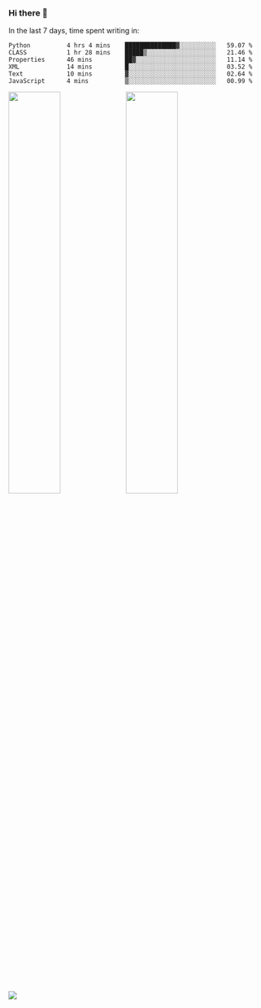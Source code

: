 ### Hi there 👋

In the last 7 days, time spent writing in:

<!--START_SECTION:waka-->

```text
Python          4 hrs 4 mins    ██████████████▓░░░░░░░░░░   59.07 %
CLASS           1 hr 28 mins    █████▒░░░░░░░░░░░░░░░░░░░   21.46 %
Properties      46 mins         ██▓░░░░░░░░░░░░░░░░░░░░░░   11.14 %
XML             14 mins         █░░░░░░░░░░░░░░░░░░░░░░░░   03.52 %
Text            10 mins         ▓░░░░░░░░░░░░░░░░░░░░░░░░   02.64 %
JavaScript      4 mins          ▒░░░░░░░░░░░░░░░░░░░░░░░░   00.99 %
```

<!--END_SECTION:waka-->

<img src="https://wakatime.com/share/@jimtje/5d0c92de-08f8-4a72-8f2f-6a9693d1e318.svg" width=45% height=45%> <img src="https://wakatime.com/share/@jimtje/501498ae-bda5-4da7-a89d-b40bcdd5556d.svg" width=45% height=45%>

![](https://hit.yhype.me/github/profile?user_id=43537315)

